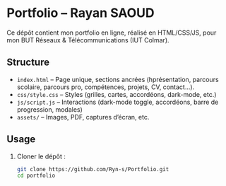# Portfolio – Rayan SAOUD

Ce dépôt contient mon portfolio en ligne, réalisé en HTML/CSS/JS, pour mon BUT Réseaux & Télécommunications (IUT Colmar).

## Structure

- `index.html` – Page unique, sections ancrées (hprésentation, parcours scolaire, parcours pro, compétences, projets, CV, contact...).  
- `css/style.css` – Styles (grilles, cartes, accordéons, dark-mode, etc.)  
- `js/script.js` – Interactions (dark-mode toggle, accordéons, barre de progression, modales)  
- `assets/` – Images, PDF, captures d’écran, etc.

## Usage

1. Cloner le dépôt :  
   ```bash
   git clone https://github.com/Ryn-s/Portfolio.git
   cd portfolio
